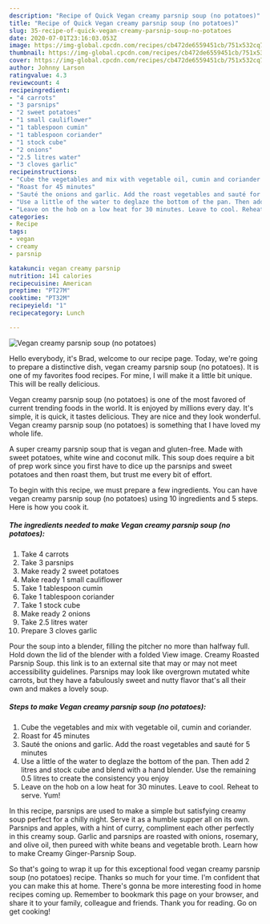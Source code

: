 ```yaml
---
description: "Recipe of Quick Vegan creamy parsnip soup (no potatoes)"
title: "Recipe of Quick Vegan creamy parsnip soup (no potatoes)"
slug: 35-recipe-of-quick-vegan-creamy-parsnip-soup-no-potatoes
date: 2020-07-01T23:16:03.053Z
image: https://img-global.cpcdn.com/recipes/cb472de6559451cb/751x532cq70/vegan-creamy-parsnip-soup-no-potatoes-recipe-main-photo.jpg
thumbnail: https://img-global.cpcdn.com/recipes/cb472de6559451cb/751x532cq70/vegan-creamy-parsnip-soup-no-potatoes-recipe-main-photo.jpg
cover: https://img-global.cpcdn.com/recipes/cb472de6559451cb/751x532cq70/vegan-creamy-parsnip-soup-no-potatoes-recipe-main-photo.jpg
author: Johnny Larson
ratingvalue: 4.3
reviewcount: 4
recipeingredient:
- "4 carrots"
- "3 parsnips"
- "2 sweet potatoes"
- "1 small cauliflower"
- "1 tablespoon cumin"
- "1 tablespoon coriander"
- "1 stock cube"
- "2 onions"
- "2.5 litres water"
- "3 cloves garlic"
recipeinstructions:
- "Cube the vegetables and mix with vegetable oil, cumin and coriander."
- "Roast for 45 minutes"
- "Sauté the onions and garlic. Add the roast vegetables and sauté for 5 minutes"
- "Use a little of the water to deglaze the bottom of the pan. Then add 2 litres and stock cube and blend with a hand blender. Use the remaining 0.5 litres to create the consistency you enjoy"
- "Leave on the hob on a low heat for 30 minutes. Leave to cool. Reheat to serve. Yum!"
categories:
- Recipe
tags:
- vegan
- creamy
- parsnip

katakunci: vegan creamy parsnip 
nutrition: 141 calories
recipecuisine: American
preptime: "PT27M"
cooktime: "PT32M"
recipeyield: "1"
recipecategory: Lunch

---
```



![Vegan creamy parsnip soup (no potatoes)](https://img-global.cpcdn.com/recipes/cb472de6559451cb/751x532cq70/vegan-creamy-parsnip-soup-no-potatoes-recipe-main-photo.jpg)

Hello everybody, it's Brad, welcome to our recipe page. Today, we're going to prepare a distinctive dish, vegan creamy parsnip soup (no potatoes). It is one of my favorites food recipes. For mine, I will make it a little bit unique. This will be really delicious.

Vegan creamy parsnip soup (no potatoes) is one of the most favored of current trending foods in the world. It is enjoyed by millions every day. It's simple, it is quick, it tastes delicious. They are nice and they look wonderful. Vegan creamy parsnip soup (no potatoes) is something that I have loved my whole life.

A super creamy parsnip soup that is vegan and gluten-free. Made with sweet potatoes, white wine and coconut milk. This soup does require a bit of prep work since you first have to dice up the parsnips and sweet potatoes and then roast them, but trust me every bit of effort.


To begin with this recipe, we must prepare a few ingredients. You can have vegan creamy parsnip soup (no potatoes) using 10 ingredients and 5 steps. Here is how you cook it.

<!--inarticleads1-->

##### The ingredients needed to make Vegan creamy parsnip soup (no potatoes):

1. Take 4 carrots
1. Take 3 parsnips
1. Make ready 2 sweet potatoes
1. Make ready 1 small cauliflower
1. Take 1 tablespoon cumin
1. Take 1 tablespoon coriander
1. Take 1 stock cube
1. Make ready 2 onions
1. Take 2.5 litres water
1. Prepare 3 cloves garlic


Pour the soup into a blender, filling the pitcher no more than halfway full. Hold down the lid of the blender with a folded View image. Creamy Roasted Parsnip Soup. this link is to an external site that may or may not meet accessibility guidelines. Parsnips may look like overgrown mutated white carrots, but they have a fabulously sweet and nutty flavor that&#39;s all their own and makes a lovely soup. 

<!--inarticleads2-->

##### Steps to make Vegan creamy parsnip soup (no potatoes):

1. Cube the vegetables and mix with vegetable oil, cumin and coriander.
1. Roast for 45 minutes
1. Sauté the onions and garlic. Add the roast vegetables and sauté for 5 minutes
1. Use a little of the water to deglaze the bottom of the pan. Then add 2 litres and stock cube and blend with a hand blender. Use the remaining 0.5 litres to create the consistency you enjoy
1. Leave on the hob on a low heat for 30 minutes. Leave to cool. Reheat to serve. Yum!


In this recipe, parsnips are used to make a simple but satisfying creamy soup perfect for a chilly night. Serve it as a humble supper all on its own. Parsnips and apples, with a hint of curry, compliment each other perfectly in this creamy soup. Garlic and parsnips are roasted with onions, rosemary, and olive oil, then pureed with white beans and vegetable broth. Learn how to make Creamy Ginger-Parsnip Soup. 

So that's going to wrap it up for this exceptional food vegan creamy parsnip soup (no potatoes) recipe. Thanks so much for your time. I'm confident that you can make this at home. There's gonna be more interesting food in home recipes coming up. Remember to bookmark this page on your browser, and share it to your family, colleague and friends. Thank you for reading. Go on get cooking!

